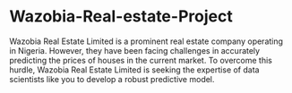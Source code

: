 # Wazobia-Real-estate-Project
Wazobia Real Estate Limited is a prominent real estate company operating in Nigeria. However, they have been facing challenges in accurately predicting the prices of houses in the current market. To overcome this hurdle, Wazobia Real Estate Limited is seeking the expertise of data scientists like you to develop a robust predictive model.

